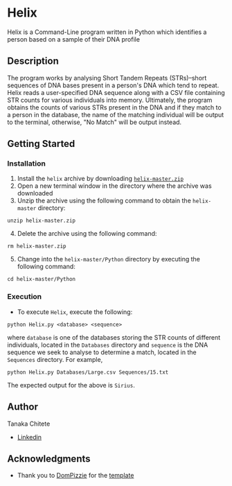 # Helix

Helix is a Command-Line program written in Python which identifies a person based on a sample of their DNA profile

## Description

The program works by analysing Short Tandem Repeats (STRs)–short sequences of DNA bases present in a person's DNA which
tend to repeat. Helix reads a user-specified DNA sequence along with a CSV file containing STR counts for various individuals
into memory. Ultimately, the program obtains the counts of various STRs present in the DNA and if they match to a person in
the database, the name of the matching individual will be output to the terminal, otherwise, "No Match" will be output instead. 

## Getting Started

### Installation

1. Install the ```helix``` archive by downloading [```helix-master.zip```](https://github.com/tchitete1/helix/archive/master.zip)
2. Open a new terminal window in the directory where the archive was downloaded
3. Unzip the archive using the following command to obtain the ```helix-master``` directory:
```
unzip helix-master.zip
```
4. Delete the archive using the following command:
```
rm helix-master.zip
```
5. Change into the ```helix-master/Python``` directory by executing the following command:
```
cd helix-master/Python
```

### Execution

* To execute ```Helix```, execute the following:
```
python Helix.py <database> <sequence>
```
where ```database``` is one of the databases storing the STR counts of different individuals, located in the ```Databases``` 
directory and ```sequence``` is the DNA sequence we seek to analyse to determine a match, located in the ```Sequences``` directory. For example,
```
python Helix.py Databases/Large.csv Sequences/15.txt
```
The expected output for the above is ```Sirius```.

## Author

Tanaka Chitete
* [Linkedin](https://www.linkedin.com/in/tanaka-chitete/)

## Acknowledgments

* Thank you to [DomPizzie](https://github.com/DomPizzie) for the [template](https://gist.github.com/DomPizzie/7a5ff55ffa9081f2de27c315f5018afc)
